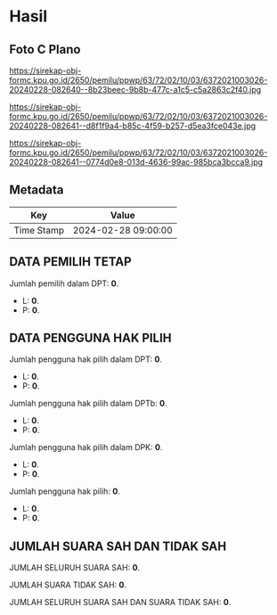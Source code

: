 # Hasil

## Foto C Plano

https://sirekap-obj-formc.kpu.go.id/2650/pemilu/ppwp/63/72/02/10/03/6372021003026-20240228-082640--8b23beec-9b8b-477c-a1c5-c5a2863c2f40.jpg

https://sirekap-obj-formc.kpu.go.id/2650/pemilu/ppwp/63/72/02/10/03/6372021003026-20240228-082641--d8f1f9a4-b85c-4f59-b257-d5ea3fce043e.jpg

https://sirekap-obj-formc.kpu.go.id/2650/pemilu/ppwp/63/72/02/10/03/6372021003026-20240228-082641--0774d0e8-013d-4636-99ac-985bca3bcca9.jpg


## Metadata

| Key        | Value               |
| ---------- | ------------------- |
| Time Stamp | 2024-02-28 09:00:00 |


## DATA PEMILIH TETAP

Jumlah pemilih dalam DPT: **0**.
 * L: **0**.
 * P: **0**.

## DATA PENGGUNA HAK PILIH

Jumlah pengguna hak pilih dalam DPT: **0**.
 * L: **0**.
 * P: **0**.

Jumlah pengguna hak pilih dalam DPTb: **0**.
 * L: **0**.
 * P: **0**.

Jumlah pengguna hak pilih dalam DPK: **0**.
 * L: **0**.
 * P: **0**.

Jumlah pengguna hak pilih: **0**.
 * L: **0**.
 * P: **0**.

## JUMLAH SUARA SAH DAN TIDAK SAH

JUMLAH SELURUH SUARA SAH: **0**.

JUMLAH SUARA TIDAK SAH: **0**.

JUMLAH SELURUH SUARA SAH DAN SUARA TIDAK SAH: **0**.


